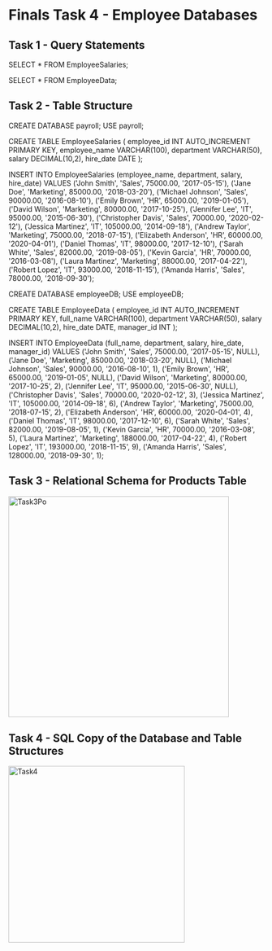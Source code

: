 # Finals Task 4 - Employee Databases
## Task 1 - Query Statements
SELECT * FROM EmployeeSalaries;

SELECT * FROM EmployeeData;
## Task 2 - Table Structure
CREATE DATABASE payroll; USE payroll;

CREATE TABLE EmployeeSalaries ( employee_id INT AUTO_INCREMENT PRIMARY KEY, employee_name VARCHAR(100), department VARCHAR(50), salary DECIMAL(10,2), hire_date DATE );

INSERT INTO EmployeeSalaries (employee_name, department, salary, hire_date) VALUES ('John Smith', 'Sales', 75000.00, '2017-05-15'), ('Jane Doe', 'Marketing', 85000.00, '2018-03-20'), ('Michael Johnson', 'Sales', 90000.00, '2016-08-10'), ('Emily Brown', 'HR', 65000.00, '2019-01-05'), ('David Wilson', 'Marketing', 80000.00, '2017-10-25'), ('Jennifer Lee', 'IT', 95000.00, '2015-06-30'), ('Christopher Davis', 'Sales', 70000.00, '2020-02-12'), ('Jessica Martinez', 'IT', 105000.00, '2014-09-18'), ('Andrew Taylor', 'Marketing', 75000.00, '2018-07-15'), ('Elizabeth Anderson', 'HR', 60000.00, '2020-04-01'), ('Daniel Thomas', 'IT', 98000.00, '2017-12-10'), ('Sarah White', 'Sales', 82000.00, '2019-08-05'), ('Kevin Garcia', 'HR', 70000.00, '2016-03-08'), ('Laura Martinez', 'Marketing', 88000.00, '2017-04-22'), ('Robert Lopez', 'IT', 93000.00, '2018-11-15'), ('Amanda Harris', 'Sales', 78000.00, '2018-09-30');

CREATE DATABASE employeeDB; USE employeeDB;

CREATE TABLE EmployeeData ( employee_id INT AUTO_INCREMENT PRIMARY KEY, full_name VARCHAR(100), department VARCHAR(50), salary DECIMAL(10,2), hire_date DATE, manager_id INT );

INSERT INTO EmployeeData (full_name, department, salary, hire_date, manager_id) VALUES ('John Smith', 'Sales', 75000.00, '2017-05-15', NULL), ('Jane Doe', 'Marketing', 85000.00, '2018-03-20', NULL), ('Michael Johnson', 'Sales', 90000.00, '2016-08-10', 1), ('Emily Brown', 'HR', 65000.00, '2019-01-05', NULL), ('David Wilson', 'Marketing', 80000.00, '2017-10-25', 2), ('Jennifer Lee', 'IT', 95000.00, '2015-06-30', NULL), ('Christopher Davis', 'Sales', 70000.00, '2020-02-12', 3), ('Jessica Martinez', 'IT', 105000.00, '2014-09-18', 6), ('Andrew Taylor', 'Marketing', 75000.00, '2018-07-15', 2), ('Elizabeth Anderson', 'HR', 60000.00, '2020-04-01', 4), ('Daniel Thomas', 'IT', 98000.00, '2017-12-10', 6), ('Sarah White', 'Sales', 82000.00, '2019-08-05', 1), ('Kevin Garcia', 'HR', 70000.00, '2016-03-08', 5), ('Laura Martinez', 'Marketing', 188000.00, '2017-04-22', 4), ('Robert Lopez', 'IT', 193000.00, '2018-11-15', 9), ('Amanda Harris', 'Sales', 128000.00, '2018-09-30', 1);

## Task 3 - Relational Schema for Products Table
<img width="434" alt="Task3Po" src="https://github.com/user-attachments/assets/940deeea-16d5-4423-80dd-beb016ffea0e" />


## Task 4 - SQL Copy of the Database and Table Structures
<img width="347" alt="Task4" src="https://github.com/user-attachments/assets/dcf8fc19-b418-4c11-857e-9ece33cca37f" />
